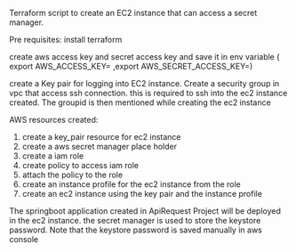 Terraform script to create an EC2 instance that can access a secret manager.

Pre requisites:
install terraform

create aws access key and secret access key and save it in env variable (
export AWS_ACCESS_KEY=
,export AWS_SECRET_ACCESS_KEY=)

create a Key pair for logging into EC2 instance. Create a security group in vpc that access ssh connection.
this is required to ssh into the ec2 instance created. The groupid is then mentioned while creating the ec2 instance

AWS resources created:
1) create a key_pair resource for ec2 instance
2) create a aws secret manager place holder
3) create a iam role
4) create policy to access iam role
5) attach the policy to the role
6) create an instance profile for the ec2 instance from the role
7) create an ec2 instance using the key pair and the instance profile



The springboot application created in ApiRequest Project will be deployed in the ec2 instance. the secret manager
is used to store the keystore password. Note that the keystore password is saved manually in aws console



